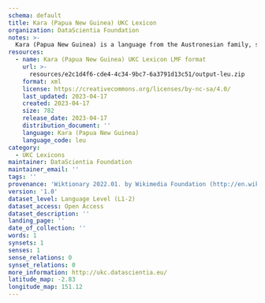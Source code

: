 ```yaml
---
schema: default
title: Kara (Papua New Guinea) UKC Lexicon
organization: DataScientia Foundation
notes: >-
  Kara (Papua New Guinea) is a language from the Austronesian family, spoken in Oceania. The UKC Lexicon of Kara (Papua New Guinea) is represented as a lexico-semantic network. It consists of words, word senses, synsets, as well as sense-level and synset-level relationships.
resources:
  - name: Kara (Papua New Guinea) UKC Lexicon LMF format
    url: >-
      resources/e2c1d4f6-cde4-4c34-9bc7-6a3791d13c51/output-leu.zip
    format: xml
    license: https://creativecommons.org/licenses/by-nc-sa/4.0/
    last_updated: 2023-04-17
    created: 2023-04-17
    size: 782
    release_date: 2023-04-17
    distribution_document: ''
    language: Kara (Papua New Guinea)
    language_code: leu
category:
  - UKC Lexicons
maintainer: DataScientia Foundation
maintainer_email: ''
tags: ''
provenance: 'Wiktionary 2022.01. by Wikimedia Foundation (http://en.wiktionary.org); Princeton WordNet 2.1 by Princeton University (https://wordnet.princeton.edu)'
version: '1.0'
dataset_level: Language Level (L1-2)
dataset_access: Open Access
dataset_description: ''
landing_page: ''
date_of_collection: ''
words: 1
synsets: 1
senses: 1
sense_relations: 0
synset_relations: 0
more_information: http://ukc.datascientia.eu/
latitude_map: -2.83
longitude_map: 151.12
---
```


